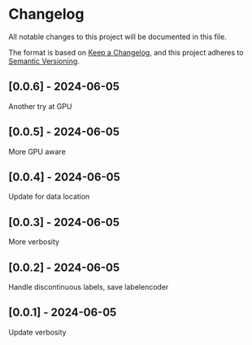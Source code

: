 # Changelog
All notable changes to this project will be documented in this file.

The format is based on [Keep a Changelog](https://keepachangelog.com/en/1.0.0/),
and this project adheres to [Semantic Versioning](https://semver.org/spec/v2.0.0.html).

## [0.0.6] - 2024-06-05
Another try at GPU

## [0.0.5] - 2024-06-05
More GPU aware

## [0.0.4] - 2024-06-05
Update for data location

## [0.0.3] - 2024-06-05
More verbosity

## [0.0.2] - 2024-06-05
Handle discontinuous labels, save labelencoder

## [0.0.1] - 2024-06-05
Update verbosity
